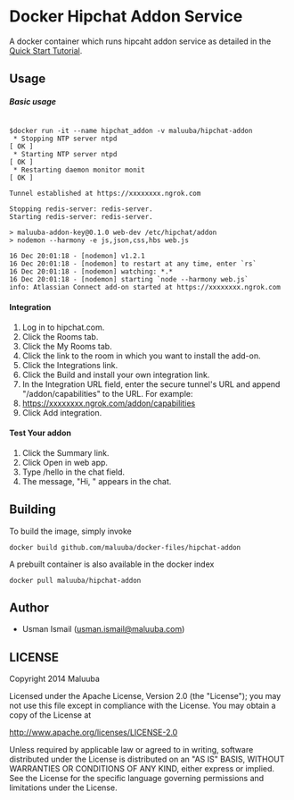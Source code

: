 Docker Hipchat Addon Service
===========

A docker container which runs hipcaht addon service as detailed in the [Quick Start Tutorial](https://www.hipchat.com/docs/apiv2/quick_start). 

## Usage

##### Basic usage
```

$docker run -it --name hipchat_addon -v maluuba/hipchat-addon
 * Stopping NTP server ntpd                                              [ OK ]
 * Starting NTP server ntpd                                              [ OK ]
 * Restarting daemon monitor monit                                       [ OK ]

Tunnel established at https://xxxxxxxx.ngrok.com

Stopping redis-server: redis-server.
Starting redis-server: redis-server.

> maluuba-addon-key@0.1.0 web-dev /etc/hipchat/addon
> nodemon --harmony -e js,json,css,hbs web.js

16 Dec 20:01:18 - [nodemon] v1.2.1
16 Dec 20:01:18 - [nodemon] to restart at any time, enter `rs`
16 Dec 20:01:18 - [nodemon] watching: *.*
16 Dec 20:01:18 - [nodemon] starting `node --harmony web.js`
info: Atlassian Connect add-on started at https://xxxxxxxx.ngrok.com
```
#### Integration

1.    Log in to hipchat.com.
2.    Click the Rooms tab.
3.    Click the My Rooms tab.
4.    Click the link to the room in which you want to install the add-on.
5.    Click the Integrations link.
6.    Click the Build and install your own integration link.
7.    In the Integration URL field, enter the secure tunnel's URL and append "/addon/capabilities" to the URL. For example:
8.    https://xxxxxxxx.ngrok.com/addon/capabilities
9.    Click Add integration.

#### Test Your addon


1.    Click the Summary link.
2.    Click Open in web app.
3.    Type /hello in the chat field.
4.    The message, "Hi, " appears in the chat.


## Building

To build the image, simply invoke

    docker build github.com/maluuba/docker-files/hipchat-addon

A prebuilt container is also available in the docker index

    docker pull maluuba/hipchat-addon
    
## Author

  * Usman Ismail (<usman.ismail@maluuba.com>)

## LICENSE

Copyright 2014 Maluuba

Licensed under the Apache License, Version 2.0 (the "License");
you may not use this file except in compliance with the License.
You may obtain a copy of the License at

  http://www.apache.org/licenses/LICENSE-2.0

Unless required by applicable law or agreed to in writing, software
distributed under the License is distributed on an "AS IS" BASIS,
WITHOUT WARRANTIES OR CONDITIONS OF ANY KIND, either express or implied.
See the License for the specific language governing permissions and
limitations under the License.
    
